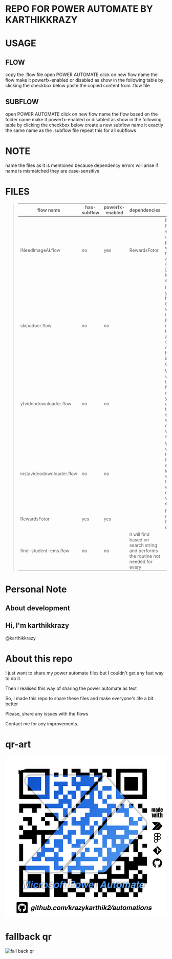 # REPO FOR POWER AUTOMATE BY KARTHIKKRAZY


# USAGE

## FLOW

copy the .flow file
open POWER AUTOMATE
click on new flow
name the flow 
make it powerfx-enabled or disabled as show in the following table
    by clicking the checkbox below
paste the copied content from .flow file
## SUBFLOW

open POWER AUTOMATE
click on new flow
name the flow based on the folder name
make it powerfx-enabled or disabled as show in the following table
    by clicking the checkbox below
create a new subflow 
name it exactly the same name as the .subflow file
repeat this for all subflows
# NOTE

name the files as it is mentioned 
because dependency errors will arise 
if name is mismatched
they are case-sensitive
# FILES

> |flow name	|has-subflow|powerfx-enabled	|dependencies	| work|
> |------------------------	|-----	|-----	|--------------	|-----|
> | INeedImageAI.flow      	| no  	| yes 	| RewardsFotor 	| It will open a new fotor account. with a fake email and password.And it will then claim the rewards for you automatically.(https://fotor.com)[fotor] is an ai image generation service website.
> | skipadocr.flow         	| no  	| no  	|              	| It will skip ads in youtube with the help of OCR.meaning it will recognise the text skip and then it will click it by moving the cursor to the skip just like a human would.(Warning: it will click anything that has the word skip in it.Use with caution)
> | ytvideodownloader.flow 	| no  	| no  	|              	|When a youtube video is playing in the current tab in foreground, it will copy the link of youtube video and it will go to the ssyoutube.com website and it will download the video from that site
> | instavideodownloader.flow 	| no  	| no  	|              	|When a insta video is playing in the current tab in foreground, it will copy the link of insta video and it will go to the fastdl.com website and it will download the video from that site
> | RewardsFotor           	| yes 	| yes 	|              	|It will claim the rewards from the fotor.com site quickly
> | find-student-ems.flow      	| no 	| no	|   it will find based on search string and performs the routine not needed for every 

# Personal Note

## About development

## Hi, I'm karthikkrazy

@karthikkrazy

# About this repo

I just want to share my power automate files but I couldn't get any fast way to do it.

Then I realised this way of sharing the power automate as text

So, I made this repo to share these files and make everyone's life a bit better

Please, share any issues with the flows

Contact me for any improvements.
# qr-art
![qr code](/qr.png "my qr art\n  hope you like it!")


# fallback qr
![fall back qr](https://api.qrserver.com/v1/create-qr-code/?size=200x200&data=https%3A%2F%2Fgithub.com%2Fkrazykarthik2%2Fautomations "fallback only")

